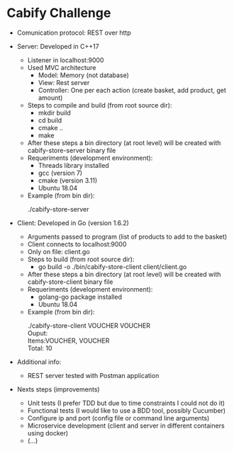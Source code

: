 # Cabify Challenge

- Comunication protocol: REST over http
- Server: Developed in C++17
    - Listener in localhost:9000
    - Used MVC architecture
        - Model: Memory (not database)
        - View: Rest server
        - Controller: One per each action (create basket, add product, get amount)
    - Steps to compile and build (from root source dir):
        - mkdir build
        - cd build
        - cmake ..
        - make
    - After these steps a bin directory (at root level) will be created with cabify-store-server binary file
    - Requeriments (development environment):
        - Threads library installed
        - gcc (version 7)
        - cmake (version 3.11)
        - Ubuntu 18.04
    - Example (from bin dir):
        <p>./cabify-store-server</p>

- Client: Developed in Go (version 1.6.2)
    - Arguments passed to program (list of products to add to the basket)
    - Client connects to localhost:9000
    - Only on file: client.go
    - Steps to build (from root source dir):
        - go build -o ./bin/cabify-store-client client/client.go
    - After these steps a bin directory (at root level) will be created with cabify-store-client binary file
    - Requeriments (development environment):        
        - golang-go package installed        
        - Ubuntu 18.04
    - Example (from bin dir):
        <p>./cabify-store-client VOUCHER VOUCHER<br>Ouput:<br>Items:VOUCHER, VOUCHER<br>Total: 10</p>

- Additional info:
    - REST server tested with Postman application

- Nexts steps (improvements)
    - Unit tests (I prefer TDD but due to time constraints I could not do it)
    - Functional tests (I would like to use a BDD tool, possibly Cucumber)
    - Configure ip and port (config file or command line arguments)
    - Microservice development (client and server in different containers using docker)
    - (...)

